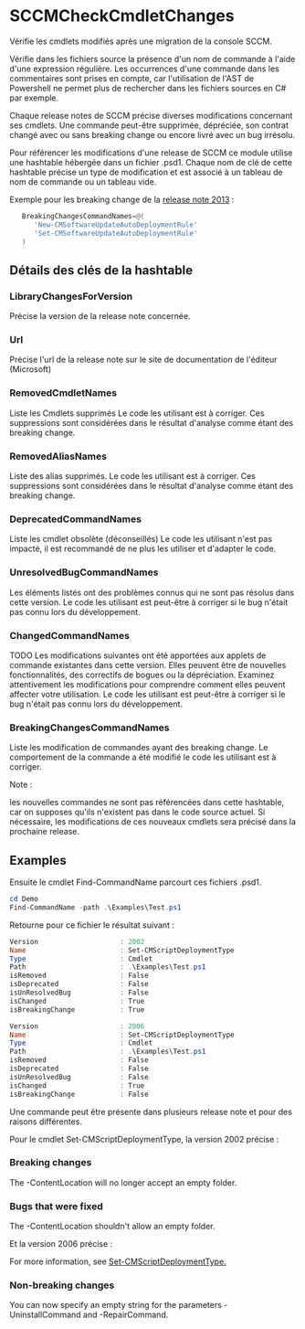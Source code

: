 # SCCMCheckCmdletChanges

Vérifie les cmdlets modifiés après une migration de la console SCCM.

Vérifie dans les fichiers source la présence d'un nom de commande à l'aide d'une expression régulière.
Les occurrences d'une commande dans les commentaires sont prises en compte, car l'utilisation de l'AST de Powershell ne permet plus de rechercher dans les fichiers sources en C# par exemple.

Chaque release notes de SCCM précise diverses modifications concernant ses cmdlets.
Une commande peut-être supprimée, dépréciée, son contrat changé avec ou sans breaking change ou encore livré avec un bug irrésolu.

Pour référencer les modifications d'une release de SCCM ce module utilise une hashtable hébergée dans un fichier .psd1.
Chaque nom de clé de cette hashtable précise un type de modification et est associé à un tableau de nom de commande ou un tableau vide.

Exemple pour les breaking change de la [release note 2013]( https://docs.microsoft.com/en-us/powershell/sccm/2103-release-notes?view=sccm-ps) :

```Powershell
   BreakingChangesCommandNames=@(
      'New-CMSoftwareUpdateAutoDeploymentRule'
      'Set-CMSoftwareUpdateAutoDeploymentRule'
   )
```

## Détails des clés de la hashtable

### LibraryChangesForVersion

Précise la version de la release note concernée.

### Url

Précise l'url de la release note sur le site de documentation de l'éditeur (Microsoft)

### RemovedCmdletNames

Liste les Cmdlets supprimés
Le code les utilisant est à corriger. Ces suppressions sont considérées dans le résultat d'analyse comme étant des breaking change.

### RemovedAliasNames

Liste des alias supprimés.
Le code les utilisant est à corriger. Ces suppressions sont considérées dans le résultat d'analyse comme étant des breaking change.

### DeprecatedCommandNames

Liste les cmdlet obsolète (déconseillés)
Le code les utilisant n'est pas impacté, il est recommandé de ne plus les utiliser et d'adapter le code.

### UnresolvedBugCommandNames

Les éléments listés ont des problèmes connus qui ne sont pas résolus dans cette version.
Le code les utilisant est peut-être à corriger si le bug n'était pas connu lors du développement.

### ChangedCommandNames

TODO Les modifications suivantes ont été apportées aux applets de commande existantes dans cette version.
Elles peuvent être de nouvelles fonctionnalités, des correctifs de bogues ou la dépréciation.
Examinez attentivement les modifications pour comprendre comment elles peuvent affecter votre utilisation.
Le code les utilisant est peut-être à corriger si le bug n'était pas connu lors du développement.

### BreakingChangesCommandNames

Liste les modification de commandes ayant des breaking change.
Le comportement de la commande a été modifié le code les utilisant est à corriger.

Note :

les nouvelles commandes ne sont pas référencées dans cette hashtable, car on supposes qu'ils n'existent pas dans le code source actuel.
Si nécessaire, les modifications de ces nouveaux cmdlets sera précisé dans la prochaine release.

## Examples

Ensuite le cmdlet Find-CommandName parcourt ces fichiers .psd1.

```Powershell
cd Demo
Find-CommandName -path .\Examples\Test.ps1
```

Retourne pour ce fichier le résultat suivant :

```Powershell
Version                    : 2002
Name                       : Set-CMScriptDeploymentType
Type                       : Cmdlet
Path                       : .\Examples\Test.ps1
isRemoved                  : False
isDeprecated               : False
isUnResolvedBug            : False
isChanged                  : True
isBreakingChange           : True

Version                    : 2006
Name                       : Set-CMScriptDeploymentType
Type                       : Cmdlet
Path                       : .\Examples\Test.ps1
isRemoved                  : False
isDeprecated               : False
isUnResolvedBug            : False
isChanged                  : True
isBreakingChange           : False
```

Une commande peut être présente dans plusieurs release note et pour des raisons différentes.

Pour le cmdlet Set-CMScriptDeploymentType, la version 2002 précise :

### Breaking changes

The -ContentLocation will no longer accept an empty folder.

### Bugs that were fixed

The -ContentLocation shouldn't allow an empty folder.

Et la version 2006 précise :

For more information, see [Set-CMScriptDeploymentType.](https://docs.microsoft.com/en-us/powershell/module/configurationmanager/set-cmscriptdeploymenttype?view=sccm-ps)

### Non-breaking changes

You can now specify an empty string for the parameters -UninstallCommand and -RepairCommand.

